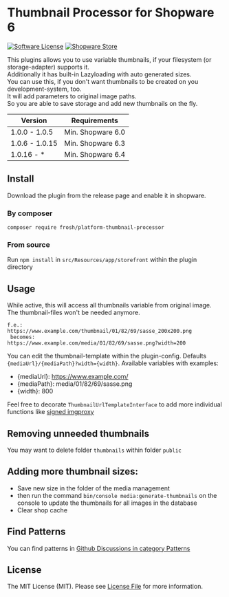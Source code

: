 # Thumbnail Processor for Shopware 6

[![Software License](https://img.shields.io/badge/license-MIT-brightgreen.svg?style=flat-square)](LICENSE.md) [![Shopware Store](https://img.shields.io/badge/shopware-store-blue.svg?style=flat-square)](https://store.shopware.com/en/frosh69611263569f/thumbnailprocessor-plugin.html)

This plugins allows you to use variable thumbnails, if your filesystem (or storage-adapter) supports it.  
Additionally it has built-in Lazyloading with auto generated sizes.  
You can use this, if you don't want thumbnails to be created on you development-system, too.  
It will add parameters to original image paths.  
So you are able to save storage and add new thumbnails on the fly.

| Version 	            | Requirements      |
|----------------------|-------------------|
| 1.0.0 - 1.0.5     	  | Min. Shopware 6.0 |
| 1.0.6 - 1.0.15     	 | Min. Shopware 6.3 |
| 1.0.16 - *     	     | Min. Shopware 6.4 |

## Install

Download the plugin from the release page and enable it in shopware.

### By composer

`composer require frosh/platform-thumbnail-processor`

### From source

Run `npm install` in `src/Resources/app/storefront` within the plugin directory


## Usage
While active, this will access all thumbnails variable from original image. The thumbnail-files won't be needed anymore.

````
f.e.:
https://www.example.com/thumbnail/01/82/69/sasse_200x200.png
 becomes:
https://www.example.com/media/01/82/69/sasse.png?width=200
````
You can edit the thumbnail-template within the plugin-config. Defaults `{mediaUrl}/{mediaPath}?width={width}`.
Available variables with examples:
* {mediaUrl}: https://www.example.com/
* {mediaPath}: media/01/82/69/sasse.png
* {width}: 800

 Feel free to decorate `ThumbnailUrlTemplateInterface` to add more individual functions like [signed imgproxy](https://github.com/FriendsOfShopware/FroshPlatformThumbnailProcessorImgProxy)

## Removing unneeded thumbnails
You may want to delete folder `thumbnails` within folder `public`

## Adding more thumbnail sizes:
- Save new size in the folder of the media management
- then run the command `bin/console media:generate-thumbnails` on the console to update the thumbnails for all images in the database
- Clear shop cache

## Find Patterns

You can find patterns in [Github Discussions in category Patterns](https://github.com/FriendsOfShopware/FroshPlatformThumbnailProcessor/discussions/categories/patterns)

## License

The MIT License (MIT). Please see [License File](LICENSE) for more information.
